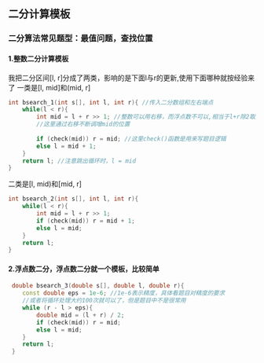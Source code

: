 ## 二分计算模板

### 二分算法常见题型：最值问题，查找位置 

#### 1.整数二分计算模板

我把二分区间[l, r]分成了两类，影响的是下面l与r的更新,使用下面哪种就按经验来了 
一类是[l, mid]和(mid, r]

```c++ {.line-numbers}
int bsearch_1(int s[], int l, int r){ //传入二分数组和左右端点 
	while(l < r){
		int mid = l + r >> 1; //整数可以用右移，而浮点数不可以,相当于l+r除2取整
		//这里通过右移不断调增mid的位置 
		 
		if (check(mid)) r = mid; //这里check()函数是用来写题目逻辑 
		else l = mid + 1;
	}
	return l; //注意跳出循环时，l = mid 
} 

```


二类是[l, mid)和[mid, r]


``` c++ {.line-numbers}
int bsearch_2(int s[], int l, int r){
	while(l < r){
		int mid = l + r >> 1;
		if (check(mid)) r = mid + 1;
		else l = mid;
	}
	return l;
}
```



#### 2.浮点数二分，浮点数二分就一个模板，比较简单


```c++ {.line-numbers}
 double bsearch_3(double s[], double l, double r){
 	const double eps = 1e-6; //1e-6表示精度，具体看题目对精度的要求
 	//或者将循环处理大约100次就可以了，但是题目中不是很常用 
	while (r - l > eps){
		double mid = (l + r) / 2;
		if (check(mid)) r = mid; 
		else l = mid;
	}
	return l;
 }
```
